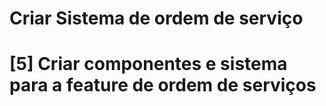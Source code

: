 # Criar Sistema de ordem de serviço
# [5] Criar componentes e sistema para a feature de ordem de serviços